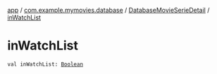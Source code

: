 [app](../../index.md) / [com.example.mymovies.database](../index.md) / [DatabaseMovieSerieDetail](index.md) / [inWatchList](./in-watch-list.md)

# inWatchList

`val inWatchList: `[`Boolean`](https://kotlinlang.org/api/latest/jvm/stdlib/kotlin/-boolean/index.html)